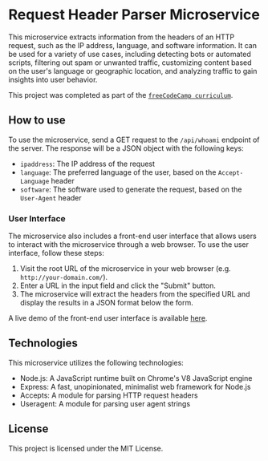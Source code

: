 # Request Header Parser Microservice

This microservice extracts information from the headers of an HTTP request, such as the IP address, language, and software information. It can be used for a variety of use cases, including detecting bots or automated scripts, filtering out spam or unwanted traffic, customizing content based on the user's language or geographic location, and analyzing traffic to gain insights into user behavior.

This project was completed as part of the [`freeCodeCamp curriculum`](https://www.freecodecamp.org/learn/apis-and-microservices/apis-and-microservices-projects/timestamp-microservice).

## How to use

To use the microservice, send a GET request to the `/api/whoami` endpoint of the server. The response will be a JSON object with the following keys:

- `ipaddress`: The IP address of the request
- `language`: The preferred language of the user, based on the `Accept-Language` header
- `software`: The software used to generate the request, based on the `User-Agent` header

### User Interface

The microservice also includes a front-end user interface that allows users to interact with the microservice through a web browser. To use the user interface, follow these steps:

1. Visit the root URL of the microservice in your web browser (e.g. `http://your-domain.com/`).
2. Enter a URL in the input field and click the "Submit" button.
3. The microservice will extract the headers from the specified URL and display the results in a JSON format below the form.

A live demo of the front-end user interface is available [here](https://boilerplate-project-headerparser.jmpos7.repl.co/).

## Technologies

This microservice utilizes the following technologies:

- Node.js: A JavaScript runtime built on Chrome's V8 JavaScript engine
- Express: A fast, unopinionated, minimalist web framework for Node.js
- Accepts: A module for parsing HTTP request headers
- Useragent: A module for parsing user agent strings

## License

This project is licensed under the MIT License.
